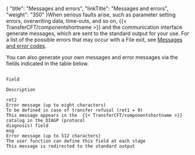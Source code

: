 {
    "title": "Messages  and errors",
    "linkTitle": "Messages and errors",
    "weight": "350"
}When serious faults arise, such as parameter setting errors, overwriting
data, time-outs, and so on,  {{< TransferCFT/componentshortname  >}} and the communication
interface generate messages, which are sent to the standard output for your use. For a list of the possible
errors that may occur with a File exit, see [Messages
and error codes](../../../../troubleshoot_intro/messages_and_error_codes_start_here).

You can also generate your own messages and error messages via the fields
indicated in the table below.

```

Field

Description

ret2
Error message (up to eight characters)
To be defined in case of transfer refusal (ret1 = 9)
This message appears in the  {{< TransferCFT/componentshortname >}} catalog in the DIAGP (protocol
diagnosis) field 
msg 
Error message (up to 512 characters)
The user function can define this field at each stage
This message is redirected to the standard output 
```
